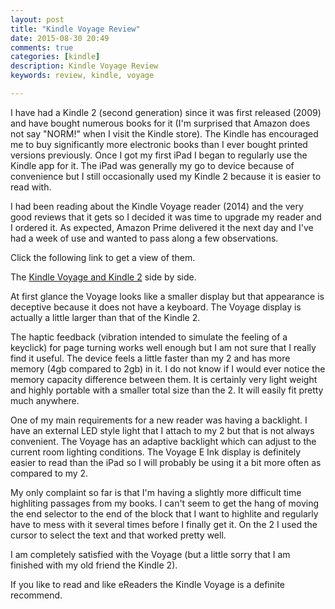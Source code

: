 ```yaml
---
layout: post
title: "Kindle Voyage Review"
date: 2015-08-30 20:49
comments: true
categories: [kindle]
description: Kindle Voyage Review
keywords: review, kindle, voyage

---
```

I have had a Kindle 2 (second generation) since it was first released (2009) and have bought numerous books for it (I'm surprised that Amazon does not say "NORM!" when I visit the Kindle store).
The Kindle has encouraged me to buy significantly more electronic books than I ever bought printed versions previously.
Once I got my first iPad I began to regularly use the Kindle app for it.
The iPad was generally my go to device because of convenience but I still occasionally used my Kindle 2 because it is easier to read with.

I had been reading about the Kindle Voyage reader (2014) and the very good reviews that it gets so I decided it was time to upgrade my reader and I ordered it.
As expected, Amazon Prime delivered it the next day and I've had a week of use and wanted to pass along a few observations.

Click the following link to get a view of them.

The [Kindle Voyage and Kindle 2](https://cloud.githubusercontent.com/assets/1274131/9570379/f753596e-4f57-11e5-8c10-278f3e7be4df.jpg) side by side.

At first glance the Voyage looks like a smaller display but that appearance is deceptive because it does not have a keyboard.
The Voyage display is actually a little larger than that of the Kindle 2.

The haptic feedback (vibration intended to simulate the feeling of a keyclick) for page turning works well enough but I am not sure that I really find it useful.
The device feels a little faster than my 2 and has more memory (4gb compared to 2gb) in it.
I do not know if I would ever notice the memory capacity difference between them.
It is certainly very light weight and highly portable with a smaller total size than the 2.
It will easily fit pretty much anywhere.

One of my main requirements for a new reader was having a backlight.
I have an external LED style light that I attach to my 2 but that is not always convenient.
The Voyage has an adaptive backlight which can adjust to the current room lighting conditions.
The Voyage E Ink display is definitely easier to read than the iPad so I will probably be using it a bit more often as compared to my 2.

My only complaint so far is that I'm having a slightly more difficult time highliting passages from my books.
I can't seem to get the hang of moving the end selector to the end of the block that I want to highlite and regularly have to mess with it several times before I finally get it.
On the 2 I used the cursor to select the text and that worked pretty well.

I am completely satisfied with the Voyage (but a little sorry that I am finished with my old friend the Kindle 2).

If you like to read and like eReaders the Kindle Voyage is a definite recommend.


